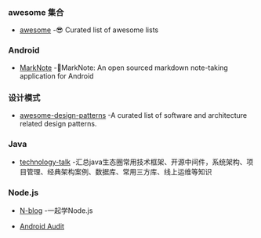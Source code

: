 ### awesome 集合
- [awesome](https://github.com/sindresorhus/awesome) -😎 Curated list of awesome lists

### Android
- [MarkNote](https://github.com/Shouheng88/MarkNote) -📑MarkNote: An open sourced markdown note-taking application for Android

### 设计模式
- [awesome-design-patterns](https://github.com/DovAmir/awesome-design-patterns) -A curated list of software and architecture related design patterns.

### Java
- [technology-talk](https://github.com/aalansehaiyang/technology-talk) -汇总java生态圈常用技术框架、开源中间件，系统架构、项目管理、经典架构案例、数据库、常用三方库、线上运维等知识

### Node.js
- [N-blog](https://github.com/nswbmw/N-blog) -一起学Node.js

- [Android Audit](http://android-audit.karumi.com/CN/)
